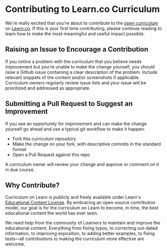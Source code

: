 # Contributing to Learn.co Curriculum

We're really excited that you're about to contribute to the [open
curriculum](https://learn.co/content-license) on [Learn.co](https://learn.co).
If this is your first time contributing, please continue reading to learn how
to make the most meaningful and useful impact possible.

## Raising an Issue to Encourage a Contribution

If you notice a problem with the curriculum that you believe needs improvement
but you're unable to make the change yourself, you should raise a Github issue
containing a clear description of the problem. Include relevant snippets of the
content and/or screenshots if applicable. Curriculum owners regularly review
issue lists and your issue will be prioritized and addressed as appropriate.

## Submitting a Pull Request to Suggest an Improvement

If you see an opportunity for improvement and can make the change yourself go
ahead and use a typical git workflow to make it happen:

- Fork this curriculum repository
- Make the change on your fork, with descriptive commits in the standard format
- Open a Pull Request against this repo

A curriculum owner will review your change and approve or comment on it in due
course.

## Why Contribute?

Curriculum on Learn is publicly and freely available under Learn's
[Educational Content License](https://learn.co/content-license). By embracing an
open-source contribution model, our goal is for the curriculum on Learn to
become, in time, the best educational content the world has ever seen.

We need help from the community of Learners to maintain and improve the
educational content. Everything from fixing typos, to correcting out-dated
information, to improving exposition, to adding better examples, to fixing
tests—all contributions to making the curriculum more effective are welcome.
